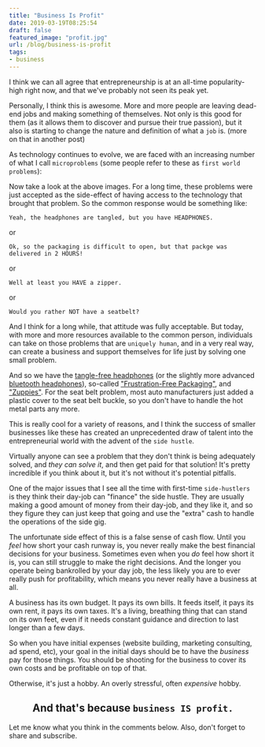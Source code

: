 ```yaml
---
title: "Business Is Profit"
date: 2019-03-19T08:25:54
draft: false
featured_image: "profit.jpg"
url: /blog/business-is-profit
tags:
- business
---
```


I think we can all agree that entrepreneurship is at an all-time popularity-high right now, and that we've probably not
seen its peak yet. 

Personally, I think this is awesome. More and more people are leaving dead-end jobs and making something of themselves.
Not only is this good for them (as it allows them to discover and pursue their true passion), but it also is starting to
change the nature and definition of what a `job` is. (more on that in another post) 

As technology continues to evolve, we are faced with an increasing number of what I call `microproblems` (some people 
refer to these as `first world problems`): 


Now take a look at the above images. For a long time, these problems were just accepted as the side-effect of having
access to the technology that brought that problem. So the common response would be something like: 

```Yeah, the headphones are tangled, but you have HEADPHONES.``` 

or

```Ok, so the packaging is difficult to open, but that packge was delivered in 2 HOURS!``` 

or 

```Well at least you HAVE a zipper.```

or

```Would you rather NOT have a seatbelt?```

And I think for a long while, that attitude was fully acceptable. But today, with more and more resources available to
the common person, individuals can take on those problems that are `uniquely human`, and in a very real way, can create
a business and support themselves for life just by solving one small problem. 

And so we have the [tangle-free headphones](https://www.amazon.com/s?k=tangle-free+headphones&ref=nb_sb_noss_2) (or the 
slightly more advanced [bluetooth headphones](https://www.amazon.com/s?k=bluetooth+headphones&ref=nb_sb_noss_1)), 
so-called ["Frustration-Free Packaging"](https://www.amazon.com/gp/help/customer/display.html?nodeId=201910210), and
["Zuppies"](http://www.zuppies.com/). For the seat belt problem, most auto manufacturers just added a plastic cover to 
the seat belt buckle, so you don't have to handle the hot metal parts any more. 

This is really cool for a variety of reasons, and I think the success of smaller businesses like these has created an 
unprecedented draw of talent into the entrepreneurial world with the advent of the `side hustle`. 

Virtually anyone can see a problem that they don't think is being adequately solved, and _they can solve it_, and then 
get paid for that solution! It's pretty incredible if you think about it, but it's not without it's potential pitfalls. 

One of the major issues that I see all the time with first-time `side-hustlers` is they think their day-job can "finance"
the side hustle. They are usually making a good amount of money from their day-job, and they like it, and so they figure
they can just keep that going and use the "extra" cash to handle the operations of the side gig. 

The unfortunate side effect of this is a false sense of cash flow. Until you _feel_ how short your cash runway is, you
never really make the best financial decisions for your business. Sometimes even when you _do_ feel how short it is, you
can still struggle to make the right decisions. And the longer you operate being bankrolled by your day job, the less
likely you are to ever really push for profitability, which means you never really have a business at all. 

A business has its own budget. It pays its own bills. It feeds itself, it pays its own rent, it pays its own taxes. It's
a living, breathing thing that can stand on its own feet, even if it needs constant guidance and direction to last longer
than a few days. 

So when you have initial expenses (website building, marketing consulting, ad spend, etc), your goal in the initial days
should be to have the _business_ pay for those things. You should be shooting for the business to cover its own costs
and be profitable on top of that. 

Otherwise, it's just a hobby. An overly stressful, often _expensive_ hobby. 

<center>

## And that's because `business IS profit.` 

</center>

Let me know what you think in the comments below. Also, don't forget to share and subscribe.